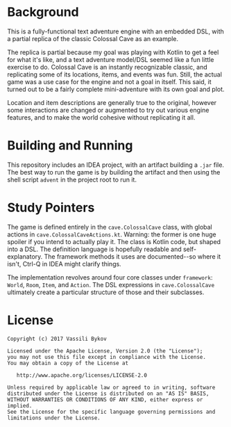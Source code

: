 # Background

This is a fully-functional text adventure engine with an embedded DSL,
with a partial replica of the classic Colossal Cave as an example.

The replica is partial because my goal was playing with Kotlin to get a feel for
what it's like, and a text adventure model/DSL seemed like a fun little exercise
to do. Colossal Cave is an instantly recognizable classic, and replicating some
of its locations, items, and events was fun. Still, the actual game was a use
case for the engine and not a goal in itself. This said, it turned out to be a
fairly complete mini-adventure with its own goal and plot.

Location and item descriptions are generally true to the original, however some
interactions are changed or augmented to try out various engine features, and to
make the world cohesive without replicating it all.

# Building and Running

This repository includes an IDEA project, with an artifact building a `.jar`
file. The best way to run the game is by building the artifact and then
using the shell script `advent` in the project root to run it.

# Study Pointers

The game is defined entirely in the `cave.ColossalCave` class, with global
actions in `cave.ColossalCaveActions.kt`. Warning: the former is one huge
spoiler if you intend to actually play it. The class is Kotlin code, but
shaped into a DSL. The definition language is hopefully readable and
self-explanatory. The framework methods it uses are documented--so where it
isn't, Ctrl-Q in IDEA might clarify things.

The implementation revolves around four core classes under `framework`: `World`,
`Room`, `Item`, and `Action`. The DSL expressions in `cave.ColossalCave`
ultimately create a particular structure of those and their subclasses.

# License

    Copyright (c) 2017 Vassili Bykov

    Licensed under the Apache License, Version 2.0 (the "License");
    you may not use this file except in compliance with the License.
    You may obtain a copy of the License at
 
       http://www.apache.org/licenses/LICENSE-2.0
     
    Unless required by applicable law or agreed to in writing, software
    distributed under the License is distributed on an "AS IS" BASIS,
    WITHOUT WARRANTIES OR CONDITIONS OF ANY KIND, either express or implied.
    See the License for the specific language governing permissions and
    limitations under the License.
